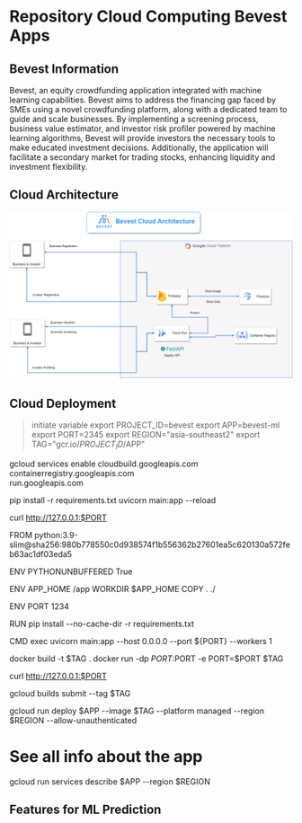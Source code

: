 <h1> Repository Cloud Computing Bevest Apps</h1>

## Bevest Information
Bevest, an equity crowdfunding application integrated with machine learning capabilities. Bevest aims to address the financing gap faced by SMEs using a novel crowdfunding platform, along with a dedicated team to guide and scale businesses. By implementing a screening process, business value estimator, and investor risk profiler powered by machine learning algorithms, Bevest will provide investors the necessary tools to make educated investment decisions. Additionally, the application will facilitate a secondary market for trading stocks, enhancing liquidity and investment flexibility.


## Cloud Architecture
![Cloud Architecture Design](https://raw.githubusercontent.com/Bevest-Technology/bevest-cloudcomputing/main/components/Cloud%20Architecture%20Bevest-Bevest%20Cloud%20Architecture.png)

## Cloud Deployment

>initiate variable
export PROJECT_ID=bevest
export APP=bevest-ml
export PORT=2345
export REGION="asia-southeast2"
export TAG="gcr.io/$PROJECT_ID/$APP"

<!-- cloud build activate -->
gcloud services enable cloudbuild.googleapis.com \
    containerregistry.googleapis.com \
    run.googleapis.com

<!-- launch locally main.py -->
pip install -r requirements.txt
uvicorn main:app --reload

<!-- test local url -->
curl http://127.0.0.1:$PORT

<!-- docker config -->
FROM python:3.9-slim@sha256:980b778550c0d938574f1b556362b27601ea5c620130a572feb63ac1df03eda5 

ENV PYTHONUNBUFFERED True

ENV APP_HOME /app
WORKDIR $APP_HOME
COPY . ./

ENV PORT 1234

RUN pip install --no-cache-dir -r requirements.txt

CMD exec uvicorn main:app --host 0.0.0.0 --port ${PORT} --workers 1

<!-- build docker on local -->
docker build -t $TAG .
docker run -dp $PORT:$PORT -e PORT=$PORT $TAG

<!-- test local docker -->
 curl http://127.0.0.1:$PORT

 <!-- deployment to gcloud run -->
 gcloud builds submit --tag $TAG

 <!-- running gcloud run -->
 gcloud run deploy $APP --image $TAG --platform managed --region $REGION --allow-unauthenticated


 <!-- see all info about the app -->
 # See all info about the app
gcloud run services describe $APP --region $REGION

## Features for ML Prediction



